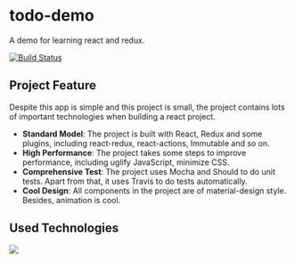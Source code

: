 # todo-demo
A demo for learning react and redux.

[![Build Status](https://travis-ci.org/CompileYouth/todo-react.svg?branch=master)](https://travis-ci.org/CompileYouth/todo-react)

## Project Feature

Despite this app is simple and this project is small, the project contains lots of important technologies when building a react project.

- **Standard Model**: The project is built with React, Redux and some plugins, including react-redux, react-actions, Immutable and so on.
- **High Performance**: The project takes some steps to improve performance, including uglify JavaScript, minimize CSS.
- **Comprehensive Test**: The project uses Mocha and Should to do unit tests. Apart from that, it uses Travis to do tests automatically.
- **Cool Design**: All components in the project are of material-design style. Besides, animation is cool.

## Used Technologies


![](http://i.giphy.com/26BGzZZdvcVRzKDBe.gif)
